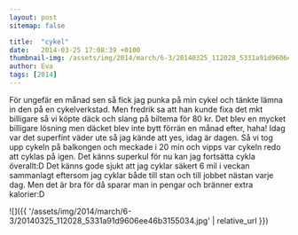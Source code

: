 ```yaml
---
layout: post
sitemap: false

title:  "cykel"
date:   2014-03-25 17:08:39 +0100
thumbnail-img: /assets/img/2014/march/6-3/20140325_112028_5331a91d9606ee46b3155034.jpg
author: Eva
tags: [2014]
---
```


För ungefär en månad sen så fick jag punka på min cykel och tänkte lämna in den på en cykelverkstad. Men fredrik sa att han kunde fixa det mkt billigare så vi köpte däck och slang på biltema för 80 kr. Det blev en mycket billigare lösning men däcket blev inte bytt förrän en månad efter, haha! Idag var det superfint väder ute så jag kände att yes, idag är dagen. Så vi tog upp cykeln på balkongen och meckade i 20 min och vipps var cykeln redo att cyklas på igen. Det känns superkul för nu kan jag fortsätta cykla överallt:D Det känns gode sjukt att jag cyklar säkert 6 mil i veckan sammanlagt eftersom jag cyklar både till stan och till jobbet nästan varje dag. Men det är bra för då sparar man in pengar och bränner extra kalorier:D

![]({{ '/assets/img/2014/march/6-3/20140325_112028_5331a91d9606ee46b3155034.jpg'  | relative_url }})

